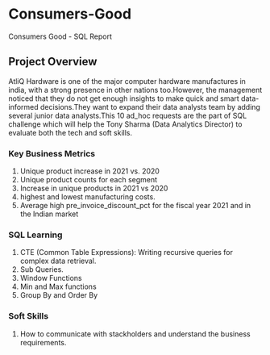 # Consumers-Good
Consumers Good - SQL Report

##  Project Overview
AtliQ Hardware is one of the major computer hardware manufactures in india, with a strong presence in other nations too.However, the management noticed that they do not get enough insights to make quick and smart data-informed decisions.They want to expand their data analysts team by adding several junior data analysts.This 10 ad_hoc requests are the part of SQL challenge which will help the Tony Sharma (Data Analytics Director) to evaluate both the tech and soft skills.

 ### Key Business Metrics
 1. Unique product increase in 2021 vs. 2020
 2. Unique product counts for each segment 
 3. Increase in unique products in 2021 vs 2020
 4. highest and lowest manufacturing costs.
 5. Average high pre_invoice_discount_pct for the fiscal year 2021 and in the Indian market

  ### SQL Learning
  1. CTE (Common Table Expressions): Writing recursive queries for complex data retrieval.
  2. Sub Queries.
  3. Window Functions
  4. Min and Max functions
  5. Group By and Order By

   ### Soft Skills
   1. How to communicate with stackholders and understand the business requirements.
